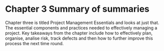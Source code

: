 # Chapter 3 Summary of summaries

Chapter three is titled Project Management Essentials and looks at just that. The essential components and practices needed to  effectively managing a project. Key takeaways from the chapter include how to effectively plan, organise, analise risk, track defects and then how to further improve this process the next time round. 